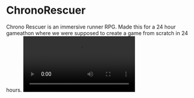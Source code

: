 # ChronoRescuer
Chrono Rescuer is an immersive runner RPG. Made this for a 24 hour gameathon where we were supposed to create a game from scratch in 24 hours.
![](https://github.com/Edward-Zion-Saji/ChronoRescuer/blob/main/run.mp4)
